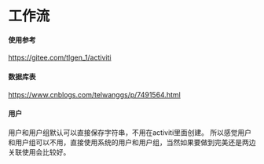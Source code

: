 # 工作流

#### 使用参考

https://gitee.com/tlgen_1/activiti

#### 数据库表

https://www.cnblogs.com/telwanggs/p/7491564.html

#### 用户

用户和用户组默认可以直接保存字符串，不用在activiti里面创建。
所以感觉用户和用户组可以不用，直接使用系统的用户和用户组，当然如果要做到完美还是两边关联使用会比较好。